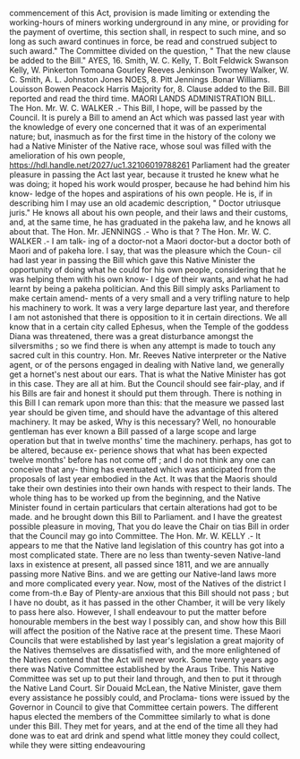 commencement of this Act, provision is made limiting or extending the working-hours of miners working underground in any mine, or providing for the payment of overtime, this section shall, in respect to such mine, and so long as such award continues in force, be read and construed subject to such award." The Committee divided on the question, " That the new clause be added to the Bill." AYES, 16. Smith, W. C. Kelly, T. Bolt Feldwick Swanson Kelly, W. Pinkerton Tomoana Gourley Reeves Jenkinson Twomey Walker, W. C. Smith, A. L. Johnston Jones NOES, 8. Pitt Jennings .Bonar Williams. Louisson Bowen Peacock Harris Majority for, 8. Clause added to the Bill. Bill reported and read the third time. MAORI LANDS ADMINISTRATION BILL. The Hon. Mr. W. C. WALKER .- This Bill, I hope, will be passed by the Council. It is purely a Bill to amend an Act which was passed last year with the knowledge of every one concerned that it was of an experimental nature; but, inasmuch as for the first time in the history of the colony we had a Native Minister of the Native race, whose soul was filled with the amelioration of his own people, https://hdl.handle.net/2027/uc1.32106019788261 Parliament had the greater pleasure in passing the Act last year, because it trusted he knew what he was doing; it hoped his work would prosper, because he had behind him his know- ledge of the hopes and aspirations of his own people. He is, if in describing him I may use an old academic description, " Doctor utriusque juris." He knows all about his own people, and their laws and their customs, and, at the same time, he has graduated in the pakeha law, and he knows all about that. The Hon. Mr. JENNINGS .- Who is that ? The Hon. Mr. W. C. WALKER .- I am talk- ing of a doctor-not a Maori doctor-but a doctor both of Maori and of pakeha lore. I say, that was the pleasure which the Coun- cil had last year in passing the Bill which gave this Native Minister the opportunity of doing what he could for his own people, considering that he was helping them with his own know- I dge of their wants, and what he had learnt by being a pakeha politician. And this Bill simply asks Parliament to make certain amend- ments of a very small and a very trifling nature to help his machinery to work. It was a very large departure last year, and therefore I am not astonished that there is opposition to it in certain directions. We all know that in a certain city called Ephesus, when the Temple of the goddess Diana was threatened, there was a great disturbance amongst the silversmiths ; so we find there is when any attempt is made to touch any sacred cult in this country. Hon. Mr. Reeves Native interpreter or the Native agent, or of the persons engaged in dealing with Native land, we generally get a hornet's nest about our ears. That is what the Native Minister has got in this case. They are all at him. But the Council should see fair-play, and if his Bills are fair and honest it should put them through. There is nothing in this Bill I can remark upon more than this: that the measure we passed last year should be given time, and should have the advantage of this altered machinery. It may be asked, Why is this necessary? Well, no honourable gentleman has ever known a Bill passed of a large scope and large operation but that in twelve months' time the machinery. perhaps, has got to be altered, because ex- perience shows that what has been expected twelve months' before has not come off ; and I do not think any one can conceive that any- thing has eventuated which was anticipated from the proposals of last year embodied in the Act. It was that the Maoris should take their own destinies into their own hands with respect to their lands. The whole thing has to be worked up from the beginning, and the Native Minister found in certain particulars that certain alterations had got to be made. and he brought down this Bill to Parliament. and I have the greatest possible pleasure in moving, That you do leave the Chair on tias Bill in order that the Council may go into Committee. The Hon. Mr. W. KELLY .- It appears to me that the Native land legislation of this country has got into a most complicated state. There are no less than twenty-seven Native-land laxs in existence at present, all passed since 1811, and we are annually passing more Native Bins. and we are getting our Native-land laws more and more complicated every year. Now, most of the Natives of the district I come from-th.e Bay of Plenty-are anxious that this Bill should not pass ; but I have no doubt, as it has passed in the other Chamber, it will be very likely to pass here also. However, I shall endeavour to put the matter before honourable members in the best way I possibly can, and show how this Bill will affect the position of the Native race at the present time. These Maori Councils that were established by last year's legislation a great majority of the Natives themselves are dissatisfied with, and the more enlightened of the Natives contend that the Act will never work. Some twenty years ago there was Native Committee established by the Araus Tribe. This Native Committee was set up to put their land through, and then to put it through the Native Land Court. Sir Douaid McLean, the Native Minister, gave them every assistance he possibly could, and Proclama- tions were issued by the Governor in Council to give that Committee certain powers. The different hapus elected the members of the Committee similarly to what is done under this Bill. They met for years, and at the end of the time all they had done was to eat ard drink and spend what little money they could collect, while they were sitting endeavouring 